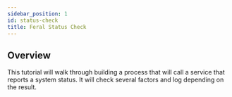 ```yaml
---
sidebar_position: 1
id: status-check
title: Feral Status Check
---
```


## Overview

This tutorial will walk through building a process that will call a service that reports a system status. It will check several factors and log depending on the result.

